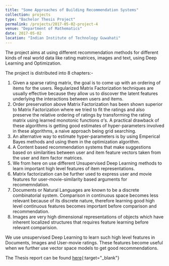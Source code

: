```yaml
---
title: "Some Approaches of Building Recommendation Systems"
collection: projects
type: "Bachelor Thesis Project"
permalink: /projects/2017-05-02-project-4
venue: "Department of Mathematics"
date: 2017-05-02
location: "Indian Institute of Technology Guwahati"
---
```


The project aims at using different recommendation methods for different kinds of real world data like rating matrices, images and text, using Deep Learning and Optimization.

The project is distributed into 8 chapters:-
1. Given a sparse rating matrix, the goal is to come up with an ordering of items for the users. Regularized Matrix Factorization techniques are usually effective because they allow us to discover the latent features underlying the interactions between users and items.
2. Order preservation above Matrix Factorization has been shown superior to Matrix Factorization where we tried to fit the ratings and also preserve the relative ordering of ratings by transforming the rating matrix using learned monotonic functions σ’s. A practical drawback of these algorithms is getting good estimates of hyper-parameters involved in these algorithms, a naive approach being grid searching.
3. An alternative way to estimate hyper-parameters is by using Emperical Bayes methods and using them in the optimization algorithm.
4. A Content based recommendation systems that make suggestions based on similarities between user and item feature vectors taken from the user and item factor matrices.
5. We from here on use different Unsupervised Deep Learning methods to learn important high level features of item representations.
6. Matrix factorization can be further used to express user and movie features for user-movie-similarity based arguments for recomemndation.
7. Documents or Natural Languages are known to be a discrete combinatorial system. Comparison in continuous space becomes less relevant because of its discrete nature, therefore learning good high level continuous features becomes important before comparison and recommendation.
8. Images are very high dimensional representations of objects which have inherent localized structures that requires feature learning before relevant comparision.

We use unsupervised Deep Learning to learn such high level features in Documents, Images and User-movie ratings. These features become useful when we further use vector space models to get good recommendations.

The Thesis report can be found [here](\files\Raghav-BTP-Report.pdf){:target="_blank"}